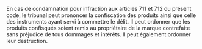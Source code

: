 En cas de condamnation pour infraction aux articles 711 et 712 du présent code, le tribunal peut prononcer la confiscation des produits ainsi que celle des instruments ayant servi à commettre le délit.
Il peut ordonner que les produits confisqués soient remis au propriétaire de la marque contrefaite sans préjudice de tous dommages et intérêts.
Il peut également ordonner leur destruction.